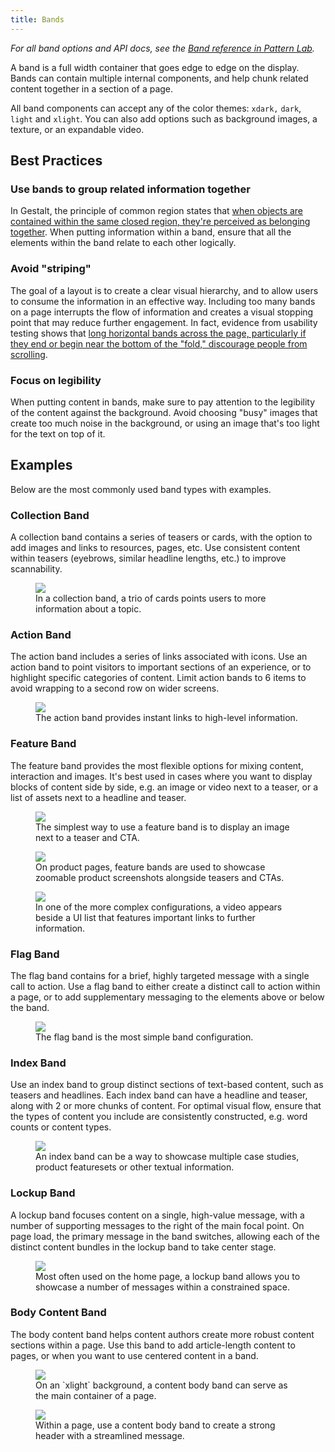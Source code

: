 ```yaml
---
title: Bands
---
```


*For all band options and API docs, see the [Band reference in Pattern Lab](/pattern-lab/?p=viewall-components-band).*

A band is a full width container that goes edge to edge on the display. Bands can contain multiple internal components, and help chunk related content together in a section of a page.

All band components can accept any of the color themes: `xdark,` `dark`, `light` and `xlight`. You can also add options such as background images, a texture, or an expandable video.

## Best Practices

### Use bands to group related information together

In Gestalt, the principle of common region states that [when objects are contained within the same closed region, they're perceived as belonging together](https://www.usertesting.com/blog/2016/02/24/gestalt-principles/). When putting information within a band, ensure that all the elements within the band relate to each other logically. 

### Avoid "striping" 

The goal of a layout is to create a clear visual hierarchy, and to allow users to consume the information in an effective way. Including too many bands on a page interrupts the flow of information and creates a visual stopping point that may reduce further engagement. In fact, evidence from usability testing shows that [long horizontal bands across the page, particularly if they end or begin near the bottom of the "fold," discourage people from scrolling](https://www.cxpartners.co.uk/our-thinking/the_myth_of_the_page_fold_evidence_from_user_testing/).

### Focus on legibility

When putting content in bands, make sure to pay attention to the legibility of the content against the background. Avoid choosing "busy" images that create too much noise in the background, or using an image that's too light for the text on top of it.

## Examples

Below are the most commonly used band types with examples.

### Collection Band

A collection band contains a series of teasers or cards, with the option to add images and links to resources, pages, etc. Use consistent content within teasers (eyebrows, similar headline lengths, etc.) to improve scannability.

<figure>

<img src="/images/docs/color_light-cards.png" />

<figcaption>In a collection band, a trio of cards points users to more information about a topic.</figcaption>

</figure>

### Action Band

The action band includes a series of links associated with icons. Use an action band to point visitors to important sections of an experience, or to highlight specific categories of content. Limit action bands to 6 items to avoid wrapping to a second row on wider screens.

<figure>

<img src="/images/docs/icons_action-band.png" />

<figcaption>The action band provides instant links to high-level information.</figcaption>

</figure>

### Feature Band

The feature band provides the most flexible options for mixing content, interaction and images. It's best used in cases where you want to display blocks of content side by side, e.g. an image or video next to a teaser, or a list of assets next to a headline and teaser. 

<figure>

<img src="/images/docs/band_feature_image-CTA.png" />

<figcaption>The simplest way to use a feature band is to display an image next to a teaser and CTA.</figcaption>

</figure>

<figure>

<img src="/images/docs/band_feature_zoom-CTA.png" />

<figcaption>On product pages, feature bands are used to showcase zoomable product screenshots alongside teasers and CTAs.</figcaption>

</figure>

<figure>

<img src="/images/docs/band_feature_video-ui-list.png" />

<figcaption>In one of the more complex configurations, a video appears beside a UI list that features important links to further information.</figcaption>

</figure>

### Flag Band

The flag band contains for a brief, highly targeted message with a single call to action. Use a flag band to either create a distinct call to action within a page, or to add supplementary messaging to the elements above or below the band.

<figure>

<img src="/images/docs/color_band_xdark.png" />

<figcaption>The flag band is the most simple band configuration.</figcaption>

</figure>

### Index Band

Use an index band to group distinct sections of text-based content, such as teasers and headlines. Each index band can have a headline and teaser, along with 2 or more chunks of content. For optimal visual flow, ensure that the types of content you include are consistently constructed, e.g. word counts or content types.

<figure>

<img src="/images/docs/band_index.png" />

<figcaption>An index band can be a way to showcase multiple case studies, product featuresets or other textual information. </figcaption>

</figure>

### Lockup Band

A lockup band focuses content on a single, high-value message, with a number of supporting messages to the right of the main focal point. On page load, the primary message in the band switches, allowing each of the distinct content bundles in the lockup band to take center stage.

<figure>

<img src="/images/docs/band_lockup.png" />

<figcaption>Most often used on the home page, a lockup band allows you to showcase a number of messages within a constrained space.</figcaption>

</figure>

### Body Content Band

The body content band helps content authors create more robust content sections within a page. Use this band to add article-length content to pages, or when you want to use centered content in a band.

<figure>

<img src="/images/docs/band_content-body-article.png" />

<figcaption>On an `xlight` background, a content body band can serve as the main container of a page.</figcaption>

</figure>

<figure>

<img src="/images/docs/band_content-body-hero.png" />

<figcaption>Within a page, use a content body band to create a strong header with a streamlined message.</figcaption>

</figure>

